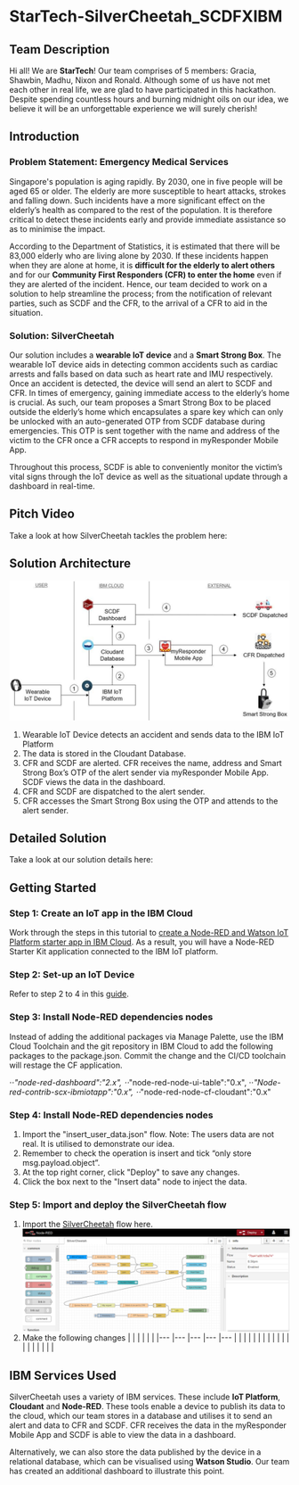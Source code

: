 # StarTech-SilverCheetah_SCDFXIBM 

## Team Description
Hi all! We are **StarTech**! Our team comprises of 5 members: Gracia, Shawbin, Madhu, Nixon and Ronald. Although some of us have not met each other in real life, we are glad to have participated in this hackathon. Despite spending countless hours and burning midnight oils on our idea, we believe it will be an unforgettable experience we will surely cherish!

## Introduction
### Problem Statement: Emergency Medical Services
Singapore's population is aging rapidly. By 2030, one in five people will be aged 65 or older. The elderly are more susceptible to heart attacks, strokes and falling down. Such incidents have a more significant effect on the elderly’s health as compared to the rest of the population. It is therefore critical to detect these incidents early and provide immediate assistance so as to minimise the impact. 

According to the Department of Statistics, it is estimated that there will be 83,000 elderly who are living alone by 2030. If these incidents happen when they are alone at home, it is **difficult for the elderly to alert others** and for our **Community First Responders (CFR) to enter the home** even if they are alerted of the incident. Hence, our team decided to work on a solution to help streamline the process; from the notification of relevant parties, such as SCDF and the CFR, to the arrival of a CFR to aid in the situation.
### Solution: SilverCheetah
Our solution includes a **wearable IoT device** and a **Smart Strong Box**. The wearable IoT device aids in detecting common accidents such as cardiac arrests and falls based on data such as heart rate and IMU respectively. Once an accident is detected, the device will send an alert to SCDF and CFR. In times of emergency, gaining immediate access to the elderly’s home is crucial. As such, our team proposes a Smart Strong Box to be placed outside the elderly’s home which encapsulates a spare key which can only be unlocked with an auto-generated OTP from SCDF database during emergencies. This OTP is sent together with the name and address of the victim to the CFR once a CFR accepts to respond in myResponder Mobile App.

Throughout this process, SCDF is able to conveniently monitor the victim’s vital signs through the IoT device as well as the situational update through a dashboard in real-time.

## Pitch Video 
Take a look at how SilverCheetah tackles the problem here: 

## Solution Architecture 
![Solution Architecture](https://github.com/madhumitha998/StarTech-SilverCheetah_SCDFXIBM/blob/master/Images/Architecture%20diagram.jpg)

1. Wearable IoT Device detects an accident and sends data to the IBM IoT Platform
2. The data is stored in the Cloudant Database. 
3. CFR and SCDF are alerted. CFR receives the name, address and Smart Strong Box’s OTP of the alert sender via myResponder Mobile App. SCDF views the data in the dashboard. 
4. CFR and SCDF are dispatched to the alert sender. 
5. CFR accesses the Smart Strong Box using the OTP and attends to the alert sender. 

## Detailed Solution
Take a look at our solution details here: 

## Getting Started
### Step 1: Create an IoT app in the IBM Cloud
Work through the steps in this tutorial to [create a Node-RED and Watson IoT Platform starter app in IBM Cloud](https://developer.ibm.com/tutorials/how-to-create-an-internet-of-things-platform-starter-application/). As a result, you will have a Node-RED Starter Kit application connected to the IBM IoT platform.
### Step 2: Set-up an IoT Device
Refer to step 2 to 4 in this [guide](https://developer.ibm.com/tutorials/create-a-voice-enabled-covid-19-chatbot-using-node-red/). 
### Step 3: Install Node-RED dependencies nodes
Instead of adding the additional packages via Manage Palette, use the IBM Cloud Toolchain and the git repository in IBM Cloud to add the following packages to the package.json. Commit the change and the CI/CD toolchain will restage the CF application.

⋅⋅*"node-red-dashboard":"2.x",
⋅⋅*"node-red-node-ui-table":"0.x",
⋅⋅*"Node-red-contrib-scx-ibmiotapp":"0.x",
⋅⋅*"node-red-node-cf-cloudant":"0.x"
### Step 4: Install Node-RED dependencies nodes
1. Import the "insert_user_data.json" flow. Note: The users data are not real. It is utilised  to demonstrate our idea.
2. Remember to check the operation is insert and tick “only store msg.payload.object”.
3. At the top right corner, click "Deploy" to save any changes. 
4. Click the box next to the "Insert data" node to inject the data. 
### Step 5: Import and deploy the SilverCheetah flow
1. Import the [SilverCheetah](https://developer.ibm.com/tutorials/create-a-voice-enabled-covid-19-chatbot-using-node-red/) flow here. 
![SilverCheetah Flow](https://github.com/madhumitha998/StarTech-SilverCheetah_SCDFXIBM/blob/master/Images/Node%20RED%20flow.png)
2. Make the following changes
|   	|   	|   	|   	|   	|
|---	|---	|---	|---	|---	|
|   	|   	|   	|   	|   	|
|   	|   	|   	|   	|   	|
|   	|   	|   	|   	|   	|

## IBM Services Used 
SilverCheetah uses a variety of IBM services. These include **IoT Platform**, **Cloudant** and **Node-RED**. These tools enable a device to publish its data to the cloud, which our team stores in a database and utilises it to send an alert and data to CFR and SCDF. CFR receives the data in the myResponder Mobile App and SCDF is able to view the data in a dashboard. 

Alternatively, we can also store the data published by the device in a relational database, which can be visualised using **Watson Studio**. Our team has created an additional dashboard to illustrate this point. 
